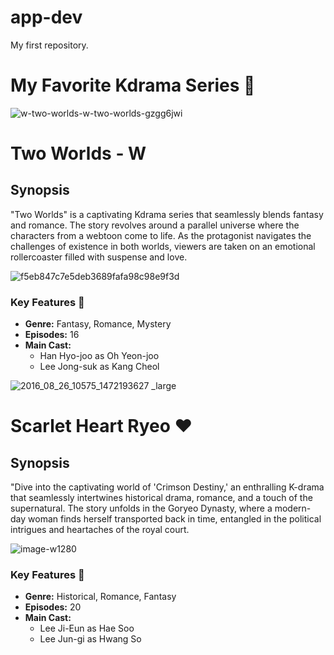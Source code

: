 # app-dev
 My first repository.
 # My Favorite Kdrama Series 🌟

![w-two-worlds-w-two-worlds-gzgg6jwi](https://github.com/jmmhcayetano/app-dev/assets/151894013/6ab198ea-cffd-4742-8eb0-5ed8c3cb8dbc)

# Two Worlds - W 

## Synopsis

"Two Worlds" is a captivating Kdrama series that seamlessly blends fantasy and romance. The story revolves around a parallel universe where the characters from a webtoon come to life. As the protagonist navigates the challenges of existence in both worlds, viewers are taken on an emotional rollercoaster filled with suspense and love.

![f5eb847c7e5deb3689fafa98c98e9f3d](https://github.com/jmmhcayetano/app-dev/assets/151894013/a387c630-5c0b-4ac3-a5d6-d076fd242410)


### Key Features 💖

- **Genre:** Fantasy, Romance, Mystery
- **Episodes:** 16
- **Main Cast:**
  - Han Hyo-joo as Oh Yeon-joo
  - Lee Jong-suk as Kang Cheol

 
![2016_08_26_10575_1472193627 _large](https://github.com/jmmhcayetano/app-dev/assets/151894013/1eb2486c-a937-4006-a73a-e39e980dda42)


 # Scarlet Heart Ryeo ❤️

## Synopsis

"Dive into the captivating world of 'Crimson Destiny,' an enthralling K-drama that seamlessly intertwines historical drama, romance, and a touch of the supernatural. The story unfolds in the Goryeo Dynasty, where a modern-day woman finds herself transported back in time, entangled in the political intrigues and heartaches of the royal court.

![image-w1280](https://github.com/jmmhcayetano/app-dev/assets/151894013/ac078b55-7d23-4eff-abc9-e92e8c78302b)


### Key Features 💖

- **Genre:** Historical, Romance, Fantasy
- **Episodes:** 20
- **Main Cast:**
  - Lee Ji-Eun as Hae Soo
  - Lee Jun-gi as Hwang So





